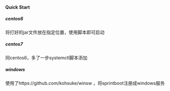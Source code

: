 #### Quick Start

##### centos6
将打好的jar文件放在指定位置，使用脚本即可启动
##### centos7
同centos6，多了一步systemctl脚本添加
##### windows
使用了https://github.com/kohsuke/winsw ，将sprintboot注册成windows服务
